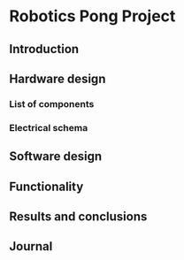 # Robotics Pong Project

## Introduction


## Hardware design

### List of components

### Electrical schema


## Software design


## Functionality

## Results and conclusions

## Journal


